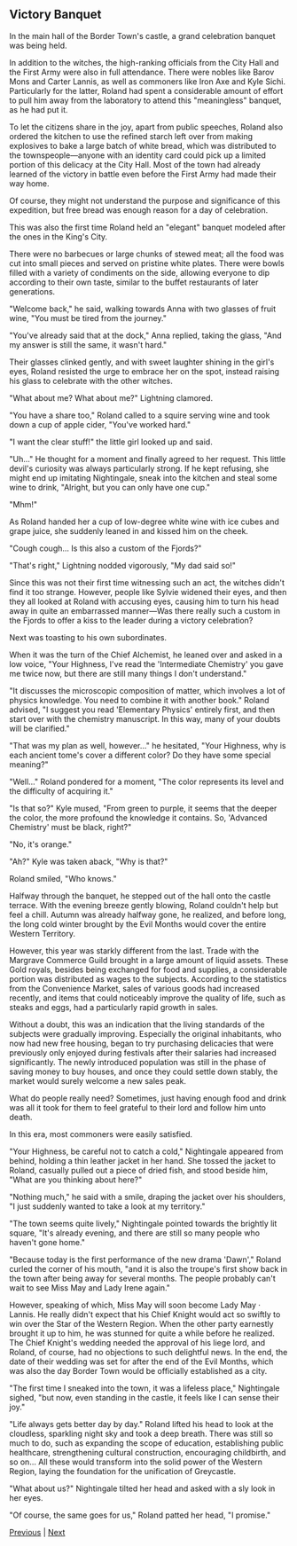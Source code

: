 ## Victory Banquet
In the main hall of the Border Town's castle, a grand celebration banquet was being held.

In addition to the witches, the high-ranking officials from the City Hall and the First Army were also in full attendance. There were nobles like Barov Mons and Carter Lannis, as well as commoners like Iron Axe and Kyle Sichi. Particularly for the latter, Roland had spent a considerable amount of effort to pull him away from the laboratory to attend this "meaningless" banquet, as he had put it.

To let the citizens share in the joy, apart from public speeches, Roland also ordered the kitchen to use the refined starch left over from making explosives to bake a large batch of white bread, which was distributed to the townspeople—anyone with an identity card could pick up a limited portion of this delicacy at the City Hall. Most of the town had already learned of the victory in battle even before the First Army had made their way home.

Of course, they might not understand the purpose and significance of this expedition, but free bread was enough reason for a day of celebration.

This was also the first time Roland held an "elegant" banquet modeled after the ones in the King's City.

There were no barbecues or large chunks of stewed meat; all the food was cut into small pieces and served on pristine white plates. There were bowls filled with a variety of condiments on the side, allowing everyone to dip according to their own taste, similar to the buffet restaurants of later generations.

"Welcome back," he said, walking towards Anna with two glasses of fruit wine, "You must be tired from the journey."

"You've already said that at the dock," Anna replied, taking the glass, "And my answer is still the same, it wasn't hard."

Their glasses clinked gently, and with sweet laughter shining in the girl's eyes, Roland resisted the urge to embrace her on the spot, instead raising his glass to celebrate with the other witches.



"What about me? What about me?" Lightning clamored.



"You have a share too," Roland called to a squire serving wine and took down a cup of apple cider, "You've worked hard."



"I want the clear stuff!" the little girl looked up and said.



"Uh..." He thought for a moment and finally agreed to her request. This little devil's curiosity was always particularly strong. If he kept refusing, she might end up imitating Nightingale, sneak into the kitchen and steal some wine to drink, "Alright, but you can only have one cup."



"Mhm!"



As Roland handed her a cup of low-degree white wine with ice cubes and grape juice, she suddenly leaned in and kissed him on the cheek.



"Cough cough... Is this also a custom of the Fjords?"



"That's right," Lightning nodded vigorously, "My dad said so!"



Since this was not their first time witnessing such an act, the witches didn't find it too strange. However, people like Sylvie widened their eyes, and then they all looked at Roland with accusing eyes, causing him to turn his head away in quite an embarrassed manner—Was there really such a custom in the Fjords to offer a kiss to the leader during a victory celebration?



Next was toasting to his own subordinates.



When it was the turn of the Chief Alchemist, he leaned over and asked in a low voice, "Your Highness, I've read the 'Intermediate Chemistry' you gave me twice now, but there are still many things I don't understand."



"It discusses the microscopic composition of matter, which involves a lot of physics knowledge. You need to combine it with another book." Roland advised, "I suggest you read 'Elementary Physics' entirely first, and then start over with the chemistry manuscript. In this way, many of your doubts will be clarified."



"That was my plan as well, however..." he hesitated, "Your Highness, why is each ancient tome's cover a different color? Do they have some special meaning?"



"Well..." Roland pondered for a moment, "The color represents its level and the difficulty of acquiring it."



"Is that so?" Kyle mused, "From green to purple, it seems that the deeper the color, the more profound the knowledge it contains. So, 'Advanced Chemistry' must be black, right?"



"No, it's orange."



"Ah?" Kyle was taken aback, "Why is that?"



Roland smiled, "Who knows."



Halfway through the banquet, he stepped out of the hall onto the castle terrace. With the evening breeze gently blowing, Roland couldn't help but feel a chill. Autumn was already halfway gone, he realized, and before long, the long cold winter brought by the Evil Months would cover the entire Western Territory.



However, this year was starkly different from the last. Trade with the Margrave Commerce Guild brought in a large amount of liquid assets. These Gold royals, besides being exchanged for food and supplies, a considerable portion was distributed as wages to the subjects. According to the statistics from the Convenience Market, sales of various goods had increased recently, and items that could noticeably improve the quality of life, such as steaks and eggs, had a particularly rapid growth in sales.



Without a doubt, this was an indication that the living standards of the subjects were gradually improving. Especially the original inhabitants, who now had new free housing, began to try purchasing delicacies that were previously only enjoyed during festivals after their salaries had increased significantly. The newly introduced population was still in the phase of saving money to buy houses, and once they could settle down stably, the market would surely welcome a new sales peak.



What do people really need? Sometimes, just having enough food and drink was all it took for them to feel grateful to their lord and follow him unto death.



In this era, most commoners were easily satisfied.



"Your Highness, be careful not to catch a cold," Nightingale appeared from behind, holding a thin leather jacket in her hand. She tossed the jacket to Roland, casually pulled out a piece of dried fish, and stood beside him, "What are you thinking about here?"



"Nothing much," he said with a smile, draping the jacket over his shoulders, "I just suddenly wanted to take a look at my territory."



"The town seems quite lively," Nightingale pointed towards the brightly lit square, "It's already evening, and there are still so many people who haven't gone home."



"Because today is the first performance of the new drama 'Dawn'," Roland curled the corner of his mouth, "and it is also the troupe's first show back in the town after being away for several months. The people probably can't wait to see Miss May and Lady Irene again."



However, speaking of which, Miss May will soon become Lady May · Lannis. He really didn't expect that his Chief Knight would act so swiftly to win over the Star of the Western Region. When the other party earnestly brought it up to him, he was stunned for quite a while before he realized. The Chief Knight's wedding needed the approval of his liege lord, and Roland, of course, had no objections to such delightful news. In the end, the date of their wedding was set for after the end of the Evil Months, which was also the day Border Town would be officially established as a city.



"The first time I sneaked into the town, it was a lifeless place," Nightingale sighed, "but now, even standing in the castle, it feels like I can sense their joy."



"Life always gets better day by day." Roland lifted his head to look at the cloudless, sparkling night sky and took a deep breath. There was still so much to do, such as expanding the scope of education, establishing public healthcare, strengthening cultural construction, encouraging childbirth, and so on... All these would transform into the solid power of the Western Region, laying the foundation for the unification of Greycastle.



"What about us?" Nightingale tilted her head and asked with a sly look in her eyes.



"Of course, the same goes for us," Roland patted her head, "I promise."





[Previous](CH0314.md) | [Next](CH0316.md)

